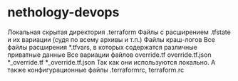 # nethology-devops

Локальная скрытая директория .terraform
Файлы с расширением .tfstate и их вариации (судя по всему архивы и т.п.)
Файлы краш-логов
Все файлы расширения *.tfvars, в которых содержатся различные приватные данные
Все вариации файлов 
override.tf
override.tf.json
*_override.tf
*_override.tf.json 
Так как они используются локально.
А также конфигурационные файлы .terraformrc, terraform.rc 
###
